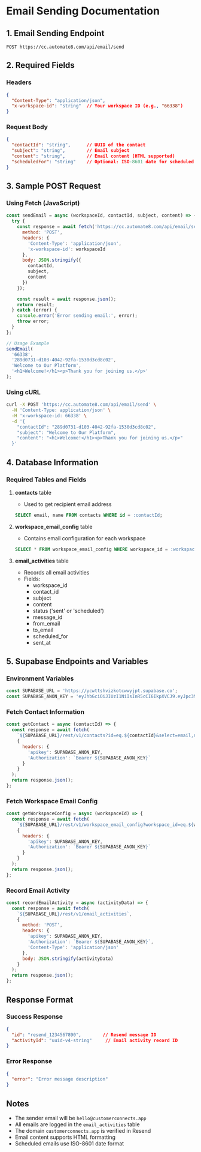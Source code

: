 # Email Sending Documentation

## 1. Email Sending Endpoint

```
POST https://cc.automate8.com/api/email/send
```

## 2. Required Fields

### Headers
```json
{
  "Content-Type": "application/json",
  "x-workspace-id": "string"  // Your workspace ID (e.g., "66338")
}
```

### Request Body
```json
{
  "contactId": "string",      // UUID of the contact
  "subject": "string",        // Email subject
  "content": "string",        // Email content (HTML supported)
  "scheduledFor": "string"    // Optional: ISO-8601 date for scheduled emails
}
```

## 3. Sample POST Request

### Using Fetch (JavaScript)
```javascript
const sendEmail = async (workspaceId, contactId, subject, content) => {
  try {
    const response = await fetch('https://cc.automate8.com/api/email/send', {
      method: 'POST',
      headers: {
        'Content-Type': 'application/json',
        'x-workspace-id': workspaceId
      },
      body: JSON.stringify({
        contactId,
        subject,
        content
      })
    });

    const result = await response.json();
    return result;
  } catch (error) {
    console.error('Error sending email:', error);
    throw error;
  }
};

// Usage Example
sendEmail(
  '66338',
  '289d0731-d103-4042-92fa-1530d3cd8c02',
  'Welcome to Our Platform',
  '<h1>Welcome!</h1><p>Thank you for joining us.</p>'
);
```

### Using cURL
```bash
curl -X POST 'https://cc.automate8.com/api/email/send' \
  -H 'Content-Type: application/json' \
  -H 'x-workspace-id: 66338' \
  -d '{
    "contactId": "289d0731-d103-4042-92fa-1530d3cd8c02",
    "subject": "Welcome to Our Platform",
    "content": "<h1>Welcome!</h1><p>Thank you for joining us.</p>"
  }'
```

## 4. Database Information

### Required Tables and Fields

1. **contacts** table
   - Used to get recipient email address
   ```sql
   SELECT email, name FROM contacts WHERE id = :contactId;
   ```

2. **workspace_email_config** table
   - Contains email configuration for each workspace
   ```sql
   SELECT * FROM workspace_email_config WHERE workspace_id = :workspaceId;
   ```

3. **email_activities** table
   - Records all email activities
   - Fields:
     - workspace_id
     - contact_id
     - subject
     - content
     - status ('sent' or 'scheduled')
     - message_id
     - from_email
     - to_email
     - scheduled_for
     - sent_at

## 5. Supabase Endpoints and Variables

### Environment Variables
```javascript
const SUPABASE_URL = 'https://ycwttshvizkotcwwyjpt.supabase.co';
const SUPABASE_ANON_KEY = 'eyJhbGciOiJIUzI1NiIsInR5cCI6IkpXVCJ9.eyJpc3MiOiJzdXBhYmFzZSIsInJlZiI6Inljd3R0c2h2aXprb3Rjd3d5anB0Iiwicm9sZSI6ImFub24iLCJpYXQiOjE3MzgyNDQ5NzUsImV4cCI6MjA1MzgyMDk3NX0.7Mn5vXXre0KwW0lKgsPv1lwSXn5CiRjTRMw2RuH_55g';
```

### Fetch Contact Information
```javascript
const getContact = async (contactId) => {
  const response = await fetch(
    `${SUPABASE_URL}/rest/v1/contacts?id=eq.${contactId}&select=email,name`,
    {
      headers: {
        'apikey': SUPABASE_ANON_KEY,
        'Authorization': `Bearer ${SUPABASE_ANON_KEY}`
      }
    }
  );
  return response.json();
};
```

### Fetch Workspace Email Config
```javascript
const getWorkspaceConfig = async (workspaceId) => {
  const response = await fetch(
    `${SUPABASE_URL}/rest/v1/workspace_email_config?workspace_id=eq.${workspaceId}`,
    {
      headers: {
        'apikey': SUPABASE_ANON_KEY,
        'Authorization': `Bearer ${SUPABASE_ANON_KEY}`
      }
    }
  );
  return response.json();
};
```

### Record Email Activity
```javascript
const recordEmailActivity = async (activityData) => {
  const response = await fetch(
    `${SUPABASE_URL}/rest/v1/email_activities`,
    {
      method: 'POST',
      headers: {
        'apikey': SUPABASE_ANON_KEY,
        'Authorization': `Bearer ${SUPABASE_ANON_KEY}`,
        'Content-Type': 'application/json'
      },
      body: JSON.stringify(activityData)
    }
  );
  return response.json();
};
```

## Response Format

### Success Response
```json
{
  "id": "resend_1234567890",        // Resend message ID
  "activityId": "uuid-v4-string"     // Email activity record ID
}
```

### Error Response
```json
{
  "error": "Error message description"
}
```

## Notes
- The sender email will be `hello@customerconnects.app`
- All emails are logged in the `email_activities` table
- The domain `customerconnects.app` is verified in Resend
- Email content supports HTML formatting
- Scheduled emails use ISO-8601 date format 